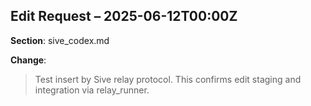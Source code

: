 ## Edit Request – 2025-06-12T00:00Z

**Section**: sive_codex.md

**Change**:  
> Test insert by Sive relay protocol. This confirms edit staging and integration via relay_runner.
